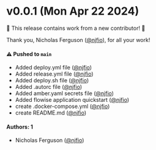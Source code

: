 # v0.0.1 (Mon Apr 22 2024)

:tada: This release contains work from a new contributor! :tada:

Thank you, Nicholas Ferguson ([@njfio](https://github.com/njfio)), for all your work!

#### ⚠️ Pushed to `main`

- Added deploy.yml file ([@njfio](https://github.com/njfio))
- Added release.yml file ([@njfio](https://github.com/njfio))
- Added deploy.sh file ([@njfio](https://github.com/njfio))
- Added .autorc file ([@njfio](https://github.com/njfio))
- Added amber.yaml secrets file ([@njfio](https://github.com/njfio))
- Added flowise application quickstart ([@njfio](https://github.com/njfio))
- create .docker-compose.yml ([@njfio](https://github.com/njfio))
- create README.md ([@njfio](https://github.com/njfio))

#### Authors: 1

- Nicholas Ferguson ([@njfio](https://github.com/njfio))
